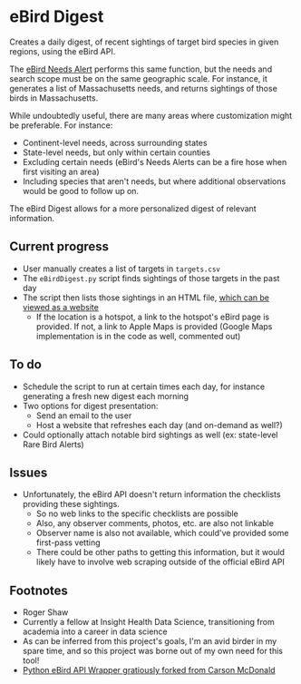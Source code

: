 # eBird Digest

Creates a daily digest, of recent sightings of target bird species in given regions, using the eBird API.

The [eBird Needs Alert](http://ebird.org/ebird/alerts) performs this same function, but the needs and search scope must be on the same geographic scale. For instance, it generates a list of Massachusetts needs, and returns sightings of those birds in Massachusetts.

While undoubtedly useful, there are many areas where customization might be preferable. For instance:
* Continent-level needs, across surrounding states
* State-level needs, but only within certain counties
* Excluding certain needs (eBird's Needs Alerts can be a fire hose when first visiting an area)
* Including species that aren't needs, but where additional observations would be good to follow up on.

The eBird Digest allows for a more personalized digest of relevant information.

## Current progress

* User manually creates a list of targets in `targets.csv`
* The `eBirdDigest.py` script finds sightings of those targets in the past day
* The script then lists those sightings in an HTML file, [which can be viewed as a website](todaysdigest.html)
    * If the location is a hotspot, a link to the hotspot's eBird page is provided. If not, a link to Apple Maps is provided (Google Maps implementation is in the code as well, commented out)

## To do

* Schedule the script to run at certain times each day, for instance generating a fresh new digest each morning
* Two options for digest presentation:
    * Send an email to the user
    * Host a website that refreshes each day (and on-demand as well?)
* Could optionally attach notable bird sightings as well (ex: state-level Rare Bird Alerts)

## Issues

* Unfortunately, the eBird API doesn't return information the checklists providing these sightings.
    * So no web links to the specific checklists are possible
    * Also, any observer comments, photos, etc. are also not linkable
    * Observer name is also not available, which could've provided some first-pass vetting
    * There could be other paths to getting this information, but it would likely have to involve web scraping outside of the official eBird API


## Footnotes
* Roger Shaw
* Currently a fellow at Insight Health Data Science, transitioning from academia into a career in data science
* As can be inferred from this project's goals, I'm an avid birder in my spare time, and so this project was borne out of my own need for this tool!
* [Python eBird API Wrapper gratiously forked from Carson McDonald](https://github.com/carsonmcdonald/python-ebird-wrapper)
